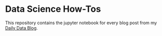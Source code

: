 # Data Science How-Tos
This repository contains the jupyter notebook for every blog post from my [Daily Data Blog](https://dailydatablog.wordpress.com/).
